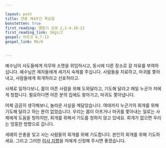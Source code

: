 ```yaml
---

layout: post
title: 연중 제4주간 목요일
bonstetten: true
first_reading: 열왕기 상권 2,1-4.10-12
first_reading_link: 1Kgs/2
gospel: 마르코 6,7-13
gospel_link: Mk/6
 

---
```

 
예수님이 사도들에게 의무와 소명을 위임하시고, 동시에 다른 장소로 갈 자유를 부여하십니다. 예수님은 제자들에게 세가지 숙제를 주십니다. 사람들을 치료하고, 마귀를 쫓아내고, 사람들에게 회개하라고 선포하라고.

사제로 일하다보니, 몸이 아픈 사람을 위해 도와달라고, 기도해 달라고 매일 누군가 저에게 청합니다.
필요하다면 아픈 분의 집에도 찾아가고, 마귀도 쫓아냅니다.

어제 곰곰히 생각해보니, 놀라운 사실을 깨달았습니다. 여태까지 누군가의 회개를 위해 기도해 달라고 하는 분이 없었습니다.
우리는 몸이 아프거나 마귀를 쫓아내는 일로는 사제에게 도움을 청하지만, 회개를 위해서 기도를 청하지 않고 있네요.
회개가 없으면 우리는 엉뚱한 방향으로 갑니다.

세례의 은총을 잊고 사는 사람들의 회개를 위해 기도합니다. 본인의 회개를 위해 기도하세요.
그리고 그러한 <a href="https://maria.catholic.or.kr/dictionary/bbs/bbs_view.asp?id=173649&ref=185&menu=4798">미사 지향</a>을 저에게 신청해 주시면 좋겠습니다.
